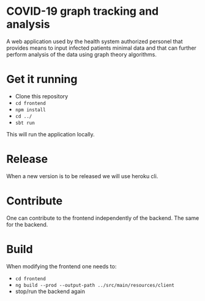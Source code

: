 # COVID-19 graph tracking and analysis
A web application used by the health system authorized personel that provides means to input infected patients minimal data and that can further perform analysis of the data using graph theory algorithms.

# Get it running
*  Clone this repository
*  `cd frontend`
*  `npm install`
*  `cd ../`
*  `sbt run`

This will run the application locally.

# Release
When a new version is to be released we will use heroku cli.

# Contribute
One can contribute to the frontend independently of the backend. The same for the backend.

# Build
When modifying the frontend one needs to:
*  `cd frontend`
*  `ng build --prod --output-path ../src/main/resources/client`
*  stop/run the backend again